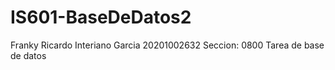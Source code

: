 # IS601-BaseDeDatos2
Franky Ricardo Interiano Garcia
20201002632
Seccion: 0800
Tarea de base de datos
